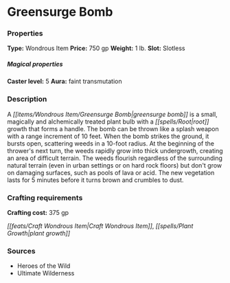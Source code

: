 ﻿---
Title: "Greensurge Bomb"
Type: "Wondrous Item"
Price: "750 gp"
Weight: "1 lb."
Slot: "Slotless"
Caster level: "5"
Aura: "faint transmutation"
Description: |
  "A _greensurge bomb_ is a small, magically and alchemically treated plant bulb with a root growth that forms a handle. The bomb can be thrown like a splash weapon with a range increment of 10 feet. When the bomb strikes the ground, it bursts open, scattering weeds in a 10-foot radius. At the beginning of the thrower's next turn, the weeds rapidly grow into thick undergrowth, creating an area of difficult terrain. The weeds flourish regardless of the surrounding natural terrain (even in urban settings or on hard rock floors) but don't grow on damaging surfaces, such as pools of lava or acid. The new vegetation lasts for 5 minutes before it turns brown and crumbles to dust."
Crafting cost: "375 gp"
Sources: "['Heroes of the Wild', 'Ultimate Wilderness']"
---

# Greensurge Bomb

### Properties

**Type:** Wondrous Item **Price:** 750 gp **Weight:** 1 lb. **Slot:** Slotless

##### Magical properties

**Caster level:** 5 **Aura:** faint transmutation

### Description

A _[[items/Wondrous Item/Greensurge Bomb|greensurge bomb]]_ is a small, magically and alchemically treated plant bulb with a _[[spells/Root|root]]_ growth that forms a handle. The bomb can be thrown like a splash weapon with a range increment of 10 feet. When the bomb strikes the ground, it bursts open, scattering weeds in a 10-foot radius. At the beginning of the thrower's next turn, the weeds rapidly grow into thick undergrowth, creating an area of difficult terrain. The weeds flourish regardless of the surrounding natural terrain (even in urban settings or on hard rock floors) but don't grow on damaging surfaces, such as pools of lava or acid. The new vegetation lasts for 5 minutes before it turns brown and crumbles to dust.

### Crafting requirements

**Crafting cost:** 375 gp

_[[feats/Craft Wondrous Item|Craft Wondrous Item]]_, _[[spells/Plant Growth|plant growth]]_

### Sources

* Heroes of the Wild
* Ultimate Wilderness